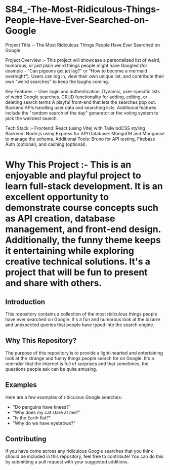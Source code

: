 # S84_-The-Most-Ridiculous-Things-People-Have-Ever-Searched-on-Google

Project Title :- The Most Ridiculous Things People Have Ever Searched on Google

Project Overview :- This project will showcase a personalized list of weird, humorous, or just plain weird things people might have Googled (for example - "Can pigeons get jet lag?" or "How to become a mermaid overnight"). Users can log in, view their own unique list, and contribute their own "weird searches" to keep the laughs coming.

Key Features :- User login and authentication. Dynamic, user-specific lists of weird Google searches. CRUD functionality for adding, editing, or deleting search terms A playful front-end that lets the searches pop out. Backend APIs handling user data and searching lists. Additional features include the "random search of the day" generator or the voting system to pick the weirdest search.

Tech Stack :- Frontend: React (using Vite) with TailwindCSS styling Backend: Node.js using Express for API Database: MongoDB and Mongoose to manage the schema. Additional Tools: Bruno for API testing, Firebase Auth (optional), and caching (optional).

Why This Project :- This is an enjoyable and playful project to learn full-stack development. It is an excellent opportunity to demonstrate course concepts such as API creation, database management, and front-end design. Additionally, the funny theme keeps it entertaining while exploring creative technical solutions. It's a project that will be fun to present and share with others.
=======
## Introduction

This repository contains a collection of the most ridiculous things people have ever searched on Google. It's a fun and humorous look at the bizarre and unexpected queries that people have typed into the search engine.


## Why This Repository?

The purpose of this repository is to provide a light-hearted and entertaining look at the strange and funny things people search for on Google. It's a reminder that the internet is full of surprises and that sometimes, the questions people ask can be quite amusing.

## Examples

Here are a few examples of ridiculous Google searches:

- "Do penguins have knees?"
- "Why does my cat stare at me?"
- "Is the Earth flat?"
- "Why do we have eyebrows?"

## Contributing

If you have come across any ridiculous Google searches that you think should be included in this repository, feel free to contribute! You can do this by submitting a pull request with your suggested additions.

